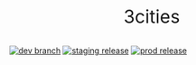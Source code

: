 
<p align="center" style="font-size: 2rem;">
    3cities
</p>

[![dev branch](https://github.com/3cities/3cities/actions/workflows/0-build-dev.yml/badge.svg)](https://github.com/3cities/3cities/actions/workflows/0-build-dev.yml)
[![staging release](https://github.com/3cities/3cities/actions/workflows/1-deploy-main-to-staging.yml/badge.svg)](https://github.com/3cities/3cities/actions/workflows/1-deploy-main-to-staging.yml)
[![prod release](https://github.com/3cities/3cities/actions/workflows/2-deploy-staging-to-prod.yml/badge.svg)](https://github.com/3cities/3cities/actions/workflows/2-deploy-staging-to-prod.yml)
